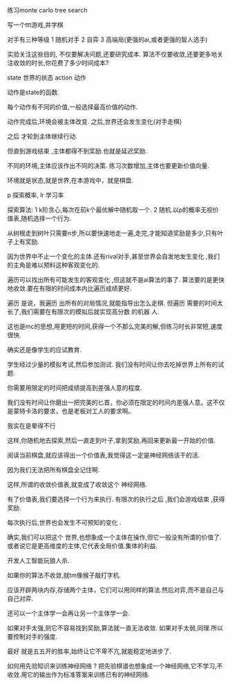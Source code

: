 练习monte carlo tree search


写一个ttt游戏,井字棋

对手有三种等级
1   随机对手
2   自弈
3   高端局(更强的ai,或者更强的智人选手)


实验关注这些目的,
不仅要解决问题,还要研究成本.
算法不仅要收敛,还要更多地关注收敛的时长,你花费了多少时间成本?


state 世界的状态
action 动作


动作是state的函数.

每个动作有不同的价值,一般选择最高价值的动作.

动作完成后,环境会被主体改变.
之后,世界还会发生变化(对手走棋)

之后 才轮到主体继续行动.

但直到游戏结束 ,主体都得不到奖励.也就是延迟奖励.



不同的环境,主体应该作出不同的决策.
练习次数增加,主体也要更新价值向量.


环境就是状态,就是世界,在本游戏中，就是棋盘.

p 探索概率,
lr 学习率

探索算法:
1   k阶贪心,每次在前k个最优解中随机取一个.
2   随机.以p的概率无视价值表,随机选择一个行为.


从树根走到树叶只需要n步,所以要快速地走一遍,走完,才能知道奖励是多少,只有叶子上有奖励.

因为世界中不止一个变化的主体.还有rival对手,甚至世界会自发地发生变化 ,我们的主角是难以预料这种客观变化的.


遍历可以找出所有可能发生的客观变化 ,但这就不是ai算法的事了.
算法要的是更快地收敛.要在有限的时间成本内比遍历成绩更好.

遍历 是说，我遍历 出所有的对局情况,就能指导出怎么走棋.
但遍历 需要的时间太长了,我们需要在有限次的模拟后就实现高分数 的机器 人.

这也是mc的思想,用更短的时间,获得一个不那么完美的解,但练习时长非常短,速度很快.

确实还是像学生的应试教育.

学生经过少量的模拟考试,然后参加测试.
我们没有时间让你去吃掉世界上所有的试题.

你需要用限定的时间把成绩提高到差强人意的程度.

我们没有时间让你磨出一把完美的匕首，你必须在限定的时间内差强人意。这不仅是蒙特卡洛的要求，也是老板对工人的要求啊。


我实在是晕得不行

这样,你随机地去探索,然后一直走到叶子,拿到奖励,再回来更新最一开始的价值.

阅读当前棋盘,就应该得出一个价值表,我觉得这一定是神经网络该干的活.

因为我们无法把所有棋盘全记住啊.

这样,所谓的收敛价值表,就变成了收敛这个 神经网络.

有了价值表,我们要选择一个行为来执行.
有限次的执行之后 ,我们会游戏结束 ,获得奖励.

每次执行后,世界也会发生不可预知的变化 .

确实,我们可以把这个 世界,也想象成一个主体在操作,但它一般没有所谓的价值了.或者说它是更高维度的主体,它代表全局价值.集体的利益.


开发人工智能玩狼人杀.


如果你的算法不收敛,就tm像猴子敲打字机.


应该开辟两块内存,存储两个主体，它们可以用同样的算法.然后对弈,而不是自己与自己对弈.

还可以一个主体学一会再让另一个主体学一会.

如果对手太强,则它不容易找到奖励,算法就一直无法收敛.
如果对手太弱,同理.所以要控制对手的强度.

最好 就是五五开的胜率,始终让它不卑不亢,就能稳定地进步了.


如何用先验知识来训练神经网络 ?
把先验棋谱也想象成一个神经网络,它不学习,不收敛.用它的输出作为标准答案来训练已有的神经网络.




